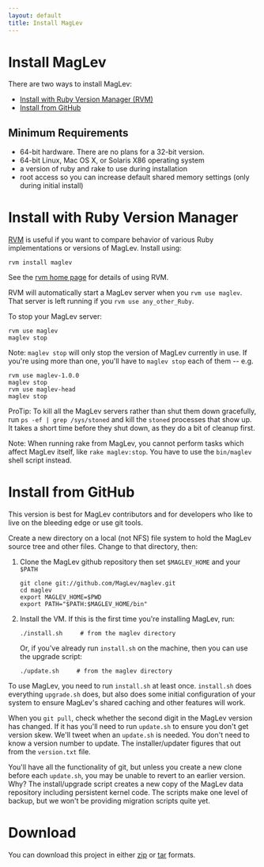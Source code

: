 ```yaml
---
layout: default
title: Install MagLev
---
```

# Install MagLev

There are two ways to install MagLev:
* [Install with Ruby Version Manager (RVM)](#install_with_ruby_version_manager)
* [Install from GitHub](#install_from_github)

## Minimum Requirements

* 64-bit hardware. There are no plans for a 32-bit version.
* 64-bit Linux, Mac OS X, or Solaris X86 operating system
* a version of ruby and rake to use during installation
* root access so you can increase default shared memory settings (only during initial install)

# Install with Ruby Version Manager

[RVM](http://rvm.beginrescueend.com) is useful if you want to compare
behavior of various Ruby implementations or versions of MagLev.  Install
using:

    rvm install maglev

See the [rvm home page](http://rvm.beginrescueend.com) for details of using
RVM.

RVM will automatically start a MagLev server when you `rvm use
maglev`.  That server is left running if you `rvm use any_other_Ruby`.

To stop your MagLev server:

    rvm use maglev
    maglev stop

Note: `maglev stop` will only stop the version of MagLev currently in use.
If you're using more than one, you'll have to `maglev stop` each of them -- e.g.

    rvm use maglev-1.0.0
    maglev stop
    rvm use maglev-head
    maglev stop

ProTip: To kill all the MagLev servers rather than shut them down gracefully, run
`ps -ef | grep /sys/stoned` and kill the `stoned` processes that show up.
It takes a short time before they shut down, as they do a bit of cleanup first.

Note: When running rake from MagLev, you cannot perform tasks which
affect MagLev itself, like `rake maglev:stop`. You have to use the
`bin/maglev` shell script instead.

# Install from GitHub

This version is best for MagLev contributors and for developers who like to
live on the bleeding edge or use git tools.

Create a new directory on a local (not NFS) file system to hold the
MagLev source tree and other files. Change to that directory, then:

1. Clone the MagLev github repository then set `$MAGLEV_HOME` and your `$PATH`

       git clone git://github.com/MagLev/maglev.git
       cd maglev
       export MAGLEV_HOME=$PWD
       export PATH="$PATH:$MAGLEV_HOME/bin"
       
1. Install the VM.  If this is the first time you're installing MagLev,
   run:

       ./install.sh     # from the maglev directory

   Or, if you've already run `install.sh` on the machine, then you can use
   the upgrade script:

       ./update.sh     # from the maglev directory

To use MagLev, you need to run `install.sh` at least once.  `install.sh`
does everything `upgrade.sh` does, but also does some initial configuration
of your system to ensure MagLev's shared caching and other features will
work.

When you `git pull`, check whether the second digit in the MagLev
version has changed. If it has you'll need to run `update.sh` to
ensure you don't get version skew.  We'll tweet when an `update.sh`
is needed.  You don't need to know a version number to update. The
installer/updater figures that out from the `version.txt` file.

You'll have all the functionality of git, but unless you create a new
clone before each `update.sh`, you may be unable to revert to an earlier
version.  Why? The install/upgrade script creates a new copy of the MagLev
data repository including persistent kernel code. The scripts make one
level of backup, but we won't be providing migration scripts quite yet.


# Download

You can download this project in either
[zip](http://github.com/MagLev/maglev/zipball/master) or
[tar](http://github.com/MagLev/maglev/tarball/master) formats.
